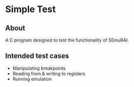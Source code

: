 # Simple Test
## About
A C program designed to test the functionality of SEmuRAI.
## Intended test cases
- Manipulating breakpoints
- Reading from & writing to registers
- Running emulation
